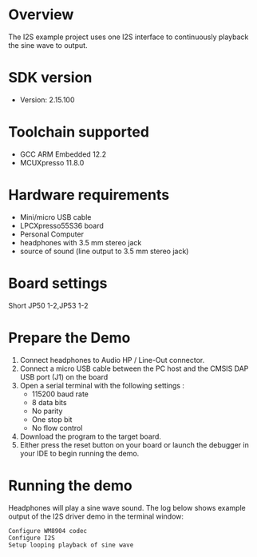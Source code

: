 Overview
========

The I2S example project uses one I2S interface to continuously playback the sine wave to output.

SDK version
===========
- Version: 2.15.100

Toolchain supported
===================
- GCC ARM Embedded  12.2
- MCUXpresso  11.8.0

Hardware requirements
=====================
- Mini/micro USB cable
- LPCXpresso55S36 board
- Personal Computer
- headphones with 3.5 mm stereo jack
- source of sound (line output to 3.5 mm stereo jack)

Board settings
==============
Short JP50 1-2,JP53 1-2

Prepare the Demo
================
1.  Connect headphones to Audio HP / Line-Out connector.
2.  Connect a micro USB cable between the PC host and the CMSIS DAP USB port (J1) on the board
3.  Open a serial terminal with the following settings :
    - 115200 baud rate
    - 8 data bits
    - No parity
    - One stop bit
    - No flow control
4.  Download the program to the target board.
5.  Either press the reset button on your board or launch the debugger in your IDE to begin running the demo.

Running the demo
================
Headphones will play a sine wave sound.
The log below shows example output of the I2S driver demo in the terminal window:
~~~~~~~~~~~~~~~~~~~~~~~~~~~~~~~~~~~
Configure WM8904 codec
Configure I2S
Setup looping playback of sine wave
~~~~~~~~~~~~~~~~~~~~~~~~~~~~~~~~~~~

